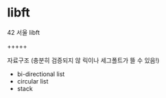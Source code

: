 # libft

42 서울 libft

+++++

자료구조 (충분히 검증되지 않 릭이나 세그폴트가 뜰 수 있음!)
* bi-directional list
* circular list
* stack
